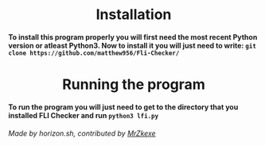 <div align="center">
  <center><h1>Installation</h1></center>
</div>
<h4>To install this program properly you will first need the most recent Python version or atleast Python3. Now to install it you will just need to write: <code>git clone https://github.com/matthew956/Fli-Checker/</code></h4>
<div align="center">
  <center><h1>Running the program</h1></center>
</div>
<h4>To run the program you will just need to get to the directory that you installed FLI Checker and run <code>python3 lfi.py</code>
  
<h6>Made by horizon.sh, contributed by <a href="https://github.com/MrZkexe">MrZkexe</a></h6>
